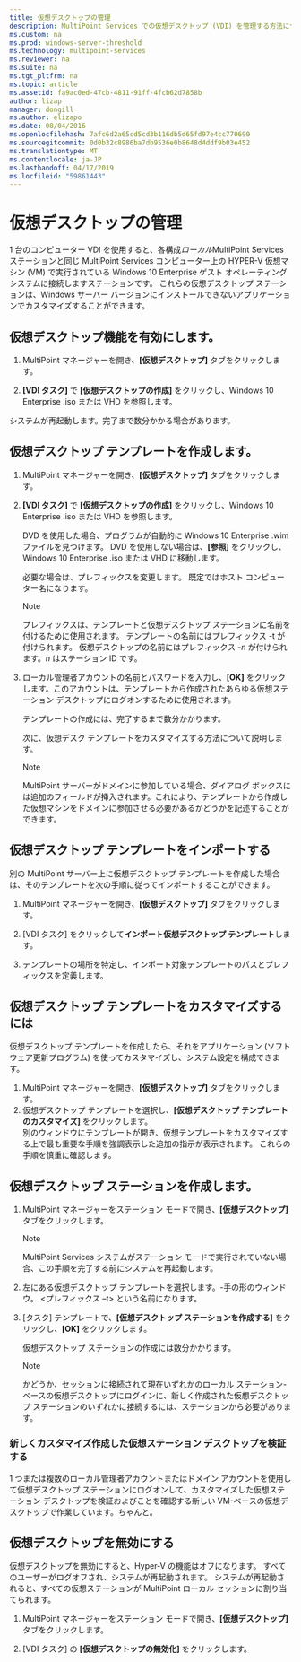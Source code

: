 ```yaml
---
title: 仮想デスクトップの管理
description: MultiPoint Services での仮想デスクトップ (VDI) を管理する方法について説明します
ms.custom: na
ms.prod: windows-server-threshold
ms.technology: multipoint-services
ms.reviewer: na
ms.suite: na
ms.tgt_pltfrm: na
ms.topic: article
ms.assetid: fa9ac0ed-47cb-4811-91ff-4fcb62d7858b
author: lizap
manager: dongill
ms.author: elizapo
ms.date: 08/04/2016
ms.openlocfilehash: 7afc6d2a65cd5cd3b116db5d65fd97e4cc770690
ms.sourcegitcommit: 0d0b32c8986ba7db9536e0b8648d4ddf9b03e452
ms.translationtype: MT
ms.contentlocale: ja-JP
ms.lasthandoff: 04/17/2019
ms.locfileid: "59861443"
---
```

# <a name="manage-virtual-desktops"></a>仮想デスクトップの管理
1 台のコンピューター VDI を使用すると、各構成*ローカル*MultiPoint Services ステーションと同じ MultiPoint Services コンピューター上の HYPER-V 仮想マシン (VM) で実行されている Windows 10 Enterprise ゲスト オペレーティング システムに接続しますステーションです。 これらの仮想デスクトップ ステーションは、Windows サーバー バージョンにインストールできないアプリケーションでカスタマイズすることができます。  
  
## <a name="enable-the-virtual-desktop-feature"></a>仮想デスクトップ機能を有効にします。  
  
1.  MultiPoint マネージャーを開き、**[仮想デスクトップ]** タブをクリックします。  
  
2.  **[VDI タスク]** で **[仮想デスクトップの作成]** をクリックし、Windows 10 Enterprise .iso または VHD を参照します。  
  
システムが再起動します。完了まで数分かかる場合があります。  
  
## <a name="create-a-virtual-desktop-template"></a>仮想デスクトップ テンプレートを作成します。  
  
1.  MultiPoint マネージャーを開き、**[仮想デスクトップ]** タブをクリックします。  
  
2.  **[VDI タスク]** で **[仮想デスクトップの作成]** をクリックし、Windows 10 Enterprise .iso または VHD を参照します。  
  
    DVD を使用した場合、プログラムが自動的に Windows 10 Enterprise .wim ファイルを見つけます。 DVD を使用しない場合は、**[参照]** をクリックし、Windows 10 Enterprise .iso または VHD に移動します。  
  
    必要な場合は、プレフィックスを変更します。 既定ではホスト コンピューター名になります。  
  
    > [!NOTE]  
    > プレフィックスは、テンプレートと仮想デスクトップ ステーションに名前を付けるために使用されます。 テンプレートの名前にはプレフィックス \-t が付けられます。 仮想デスクトップの名前にはプレフィックス \-*n* が付けられます。*n* はステーション ID です。  
  
4.  ローカル管理者アカウントの名前とパスワードを入力し、**[OK]** をクリックします。このアカウントは、テンプレートから作成されたあらゆる仮想ステーション デスクトップにログオンするために使用されます。  
  
    テンプレートの作成には、完了するまで数分かかります。  
      
    次に、仮想デスク テンプレートをカスタマイズする方法について説明します。  
      
    > [!NOTE]  
    > MultiPoint サーバーがドメインに参加している場合、ダイアログ ボックスには追加のフィールドが挿入されます。これにより、テンプレートから作成した仮想マシンをドメインに参加させる必要があるかどうかを記述することができます。   
  
## <a name="import-a-virtual-desktop-template"></a>仮想デスクトップ テンプレートをインポートする  
別の MultiPoint サーバー上に仮想デスクトップ テンプレートを作成した場合は、そのテンプレートを次の手順に従ってインポートすることができます。  

1.  MultiPoint マネージャーを開き、**[仮想デスクトップ]** タブをクリックします。  
  
2.  [VDI タスク] をクリックして**インポート仮想デスクトップ テンプレート**します。  
  
3.  テンプレートの場所を特定し、インポート対象テンプレートのパスとプレフィックスを定義します。  
  
## <a name="customize-the-virtual-desktop-template"></a>仮想デスクトップ テンプレートをカスタマイズするには  
仮想デスクトップ テンプレートを作成したら、それをアプリケーション (ソフトウェア更新プログラム) を使ってカスタマイズし、システム設定を構成できます。   

1. MultiPoint マネージャーを開き、**[仮想デスクトップ]** タブをクリックします。  
2. 仮想デスクトップ テンプレートを選択し、**[仮想デスクトップ テンプレートのカスタマイズ]** をクリックします。  
別のウィンドウにテンプレートが開き、仮想テンプレートをカスタマイズする上で最も重要な手順を強調表示した追加の指示が表示されます。 これらの手順を慎重に確認します。  
  
## <a name="create-virtual-desktop-stations"></a>仮想デスクトップ ステーションを作成します。  
  
1.  MultiPoint マネージャーをステーション モードで開き、**[仮想デスクトップ]** タブをクリックします。  
  
    > [!NOTE]  
    > MultiPoint Services システムがステーション モードで実行されていない場合、この手順を完了する前にシステムを再起動します。  
  
2.  左にある仮想デスクトップ テンプレートを選択します。\-手の形のウィンドウ。 <プレフィックス –t> という名前になります。  
  
3.  [タスク] テンプレートで、**[仮想デスクトップ ステーションを作成する]** をクリックし、**[OK]** をクリックします。  
  
    仮想デスクトップ ステーションの作成には数分かかります。  
  
    > [!NOTE]  
    > かどうか、セッションに接続されて現在いずれかのローカル ステーション\-ベースの仮想デスクトップにログインに、新しく作成された仮想デスクトップ ステーションのいずれかに接続するには、ステーションから必要があります。  
  
### <a name="validate-the-newly-created-customized-virtual-station-desktops"></a>新しくカスタマイズ作成した仮想ステーション デスクトップを検証する  
  
1 つまたは複数のローカル管理者アカウントまたはドメイン アカウントを使用して仮想デスクトップ ステーションにログオンして、カスタマイズした仮想ステーション デスクトップを検証およびことを確認する新しい VM\-ベースの仮想デスクトップで作業しています。ちゃんと。  
  
## <a name="disable-virtual-desktops"></a>仮想デスクトップを無効にする  
  
仮想デスクトップを無効にすると、Hyper-V の機能はオフになります。 すべてのユーザーがログオフされ、システムが再起動されます。 システムが再起動されると、すべての仮想ステーションが MultiPoint ローカル セッションに割り当てられます。  

1. MultiPoint マネージャーをステーション モードで開き、**[仮想デスクトップ]** タブをクリックします。  
  
2. [VDI タスク] の **[仮想デスクトップの無効化]** をクリックします。 